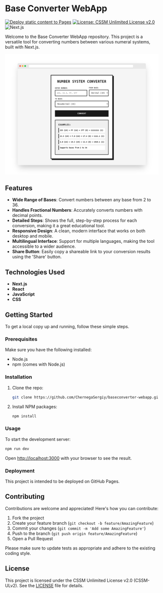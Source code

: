 # Base Converter WebApp

[![Deploy static content to Pages](https://github.com/ChernegaSergiy/baseconverter-webapp/actions/workflows/deploy.yml/badge.svg)](https://github.com/ChernegaSergiy/baseconverter-webapp/actions/workflows/deploy.yml)
[![License: CSSM Unlimited License v2.0](https://img.shields.io/badge/License-CSSM%20Unlimited%20License%20v2.0-blue.svg?logo=opensourceinitiative)](LICENSE)
![Next.js](https://img.shields.io/badge/Next.js-14.2.31-black?logo=next.js)

Welcome to the Base Converter WebApp repository. This project is a versatile tool for converting numbers between various numeral systems, built with Next.js.

![Base Converter Screenshot](images/screely-1757243683952.png)

## Features

- **Wide Range of Bases**: Convert numbers between any base from 2 to 36.
- **Handles Fractional Numbers**: Accurately converts numbers with decimal points.
- **Detailed Steps**: Shows the full, step-by-step process for each conversion, making it a great educational tool.
- **Responsive Design**: A clean, modern interface that works on both desktop and mobile.
- **Multilingual Interface**: Support for multiple languages, making the tool accessible to a wider audience.
- **Share Button**: Easily copy a shareable link to your conversion results using the 'Share' button.

## Technologies Used

- **Next.js**
- **React**
- **JavaScript**
- **CSS**

## Getting Started

To get a local copy up and running, follow these simple steps.

### Prerequisites

Make sure you have the following installed:

- Node.js
- npm (comes with Node.js)

### Installation

1. Clone the repo:
   ```bash
   git clone https://github.com/ChernegaSergiy/baseconverter-webapp.git
   ```
2. Install NPM packages:
   ```bash
   npm install
   ```

### Usage

To start the development server:

```bash
npm run dev
```

Open [http://localhost:3000](http://localhost:3000) with your browser to see the result.

### Deployment

This project is intended to be deployed on GitHub Pages.

## Contributing

Contributions are welcome and appreciated! Here's how you can contribute:

1. Fork the project
2. Create your feature branch (`git checkout -b feature/AmazingFeature`)
3. Commit your changes (`git commit -m 'Add some AmazingFeature'`)
4. Push to the branch (`git push origin feature/AmazingFeature`)
5. Open a Pull Request

Please make sure to update tests as appropriate and adhere to the existing coding style.

## License

This project is licensed under the CSSM Unlimited License v2.0 (CSSM-ULv2). See the [LICENSE](LICENSE) file for details.
